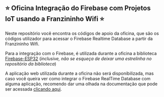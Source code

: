 ## ⭐️ Oficina Integração do Firebase com Projetos IoT usando a Franzininho Wifi ⭐️

Neste repositório você encontra os códigos de apoio da oficina, que são os códigos utilizador para acessar o Firebase Realtime Database a partir da Franzininho Wifi.

Para a integração com o Firebase, é utilizada durante a oficina a biblioteca [Firebase-ESP32](https://github.com/mobizt/Firebase-ESP32) (*inclusive, não se esqueça de deixar uma estrelinha no repositório da biblioteca*)

A aplicação web utilizada durante a oficina não será disponibilizada, mas caso você queira ver como integrar o Firebase RealTime Database com alguma aplicação, recomendo dar uma olhada na documentação que pode ser acessada [clicando aqui](https://firebase.google.com/docs/database).

